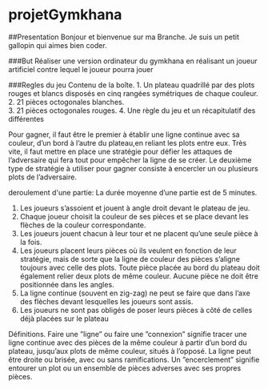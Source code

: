 # projetGymkhana

##Presentation
Bonjour et bienvenue sur ma Branche. Je suis un petit gallopin qui aimes bien coder.

###But
Réaliser une version ordinateur du gymkhana en réalisant un joueur artificiel contre lequel le joueur pourra jouer

###Regles du jeu
Contenu de la boîte. 
	1.  Un  plateau  quadrillé  par  des  plots  rouges  et  blancs disposés en cinq rangées symétriques de chaque couleur. 
	2. 21 pièces octogonales blanches.  
	3. 21 pièces octogonales rouges. 
	4. Une  règle  du  jeu  et  un  récapitulatif  des  différentes 
  
Pour  gagner,  il  faut  être  le  premier  à  établir  une ligne continue  avec  sa  couleur,  d’un  bord  à  l’autre  du  plateau,en  reliant  les  plots  entre  eux.  Très  vite,  il  faut mettre  en place une stratégie pour défier les attaques de l’adversaire qui  fera  tout  pour  empêcher  la  ligne  de  se  créer.
Le  deuxième  type  de  stratégie  à  utiliser  pour  gagner consiste à encercler un ou plusieurs plots de l’adversaire.

deroulement d'une partie:
La durée moyenne d’une partie est de 5 minutes.  
1.  Les  joueurs  s’assoient  et  jouent  à  angle  droit  devant  le plateau de jeu. 
2.  Chaque  joueur  choisit  la  couleur  de  ses  pièces  et  se place devant les flèches de la couleur correspondante. 
3.  Les  joueurs  jouent  chacun  à  leur  tour  et  ne  placent qu’une seule pièce à la fois. 
4.  Les  joueurs  placent  leurs  pièces  où  ils  veulent en fonction  de  leur  stratégie,  mais  de  sorte  que  la  ligne  de 
couleur  des  pièces  s’aligne  toujours  avec  celle  des plots. Toute  pièce  placée  au  bord  du  plateau  doit  également 
relier  deux  plots  de  même  couleur.  Aucune  pièce  ne doit être positionnée dans les angles. 
5.  La  ligne  continue  (souvent  en  zig-zag)  ne  peut  se  faire que  dans  l’axe  des  flèches  devant  lesquelles  les  joueurs 
sont assis. 
6. Les joueurs ne sont pas obligés de poser leurs pièces à côté de celles déjà placées sur le plateau

Définitions. 
Faire  une ”ligne” ou  faire  une  ”connexion”  signifie  tracer une ligne continue avec des pièces de la même couleur à 
partir  d’un  bord  du  plateau,  jusqu’aux  plots  de  même couleur,  situés  à  l’opposé.  La  ligne  peut  être  droite  ou 
brisée, avec ou sans ramifications. 
Un ”encerclement” signifie   entourer   un   plot   ou   un ensemble de pièces adverses avec ses propres pièces. 
 
